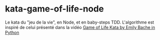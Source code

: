 # kata-game-of-life-node
Le kata du "jeu de la vie", en Node, et en baby-steps TDD. L'algorithme est inspiré de celui présenté 
dans la vidéo [Game of Life Kata by Emily Bache in Python](https://vimeo.com/34732838)
